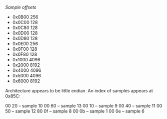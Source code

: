 *Sample offsets*
- 0x0B00 256
- 0x0C00 128
- 0x0C80 128
- 0x0D00 128
- 0x0D80 128
- 0x0E00 256
- 0x0F00 128
- 0x0F80 128
- 0x1000 4096
- 0x2000 8192
- 0x4000 4096
- 0x5000 4096
- 0x6000 8192


Architecture appears to be little endian. An index of samples appears at 0x85C:

00 20 – sample 10
00 60 – sample 13
00 10 – sample 9
00 40 – sample 11
00 50 – sample 12
80 0f – sample 8
00 0b – sample 1
00 0e – sample 6


